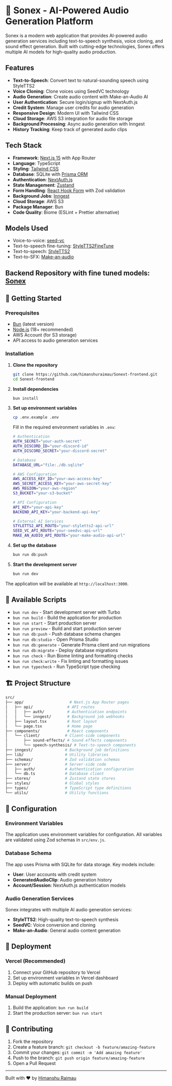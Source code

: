 # 🎵 Sonex - AI-Powered Audio Generation Platform

Sonex is a modern web application that provides AI-powered audio generation services including text-to-speech synthesis, voice cloning, and sound effect generation. Built with cutting-edge technologies, Sonex offers multiple AI models for high-quality audio production.

## Features

- **Text-to-Speech**: Convert text to natural-sounding speech using StyleTTS2
- **Voice Cloning**: Clone voices using SeedVC technology
- **Audio Generation**: Create audio content with Make-an-Audio AI
- **User Authentication**: Secure login/signup with NextAuth.js
- **Credit System**: Manage user credits for audio generation
- **Responsive Design**: Modern UI with Tailwind CSS
- **Cloud Storage**: AWS S3 integration for audio file storage
- **Background Processing**: Async audio generation with Inngest
- **History Tracking**: Keep track of generated audio clips

## Tech Stack

- **Framework**: [Next.js 15](https://nextjs.org/) with App Router
- **Language**: TypeScript
- **Styling**: [Tailwind CSS](https://tailwindcss.com/)
- **Database**: SQLite with [Prisma ORM](https://prisma.io/)
- **Authentication**: [NextAuth.js](https://next-auth.js.org/)
- **State Management**: [Zustand](https://github.com/pmndrs/zustand)
- **Form Handling**: [React Hook Form](https://react-hook-form.com/) with Zod validation
- **Background Jobs**: [Inngest](https://www.inngest.com/)
- **Cloud Storage**: AWS S3
- **Package Manager**: Bun
- **Code Quality**: Biome (ESLint + Prettier alternative)

## Models Used

- Voice-to-voice: [seed-vc](https://github.com/Plachtaa/seed-vc)
- Text-to-speech fine-tuning: [StyleTTS2FineTune](https://github.com/IIEleven11/StyleTTS2FineTune)
- Text-to-speech: [StyleTTS2](https://github.com/yl4579/StyleTTS2)
- Text-to-SFX: [Make-an-audio](https://github.com/Text-to-Audio/Make-An-Audio)

## Backend Repository with fine tuned models: [Sonex](https://github.com/himanshuraimau/Sonex)

## 🚀 Getting Started

### Prerequisites

- [Bun](https://bun.sh/) (latest version)
- [Node.js](https://nodejs.org/) (18+ recommended)
- AWS Account (for S3 storage)
- API access to audio generation services

### Installation

1. **Clone the repository**

   ```bash
   git clone https://github.com/himanshuraimau/Sonext-frontend.git
   cd Sonext-frontend
   ```

2. **Install dependencies**

   ```bash
   bun install
   ```

3. **Set up environment variables**

   ```bash
   cp .env.example .env
   ```

   Fill in the required environment variables in `.env`:

   ```bash
   # Authentication
   AUTH_SECRET="your-auth-secret"
   AUTH_DISCORD_ID="your-discord-id"
   AUTH_DISCORD_SECRET="your-discord-secret"

   # Database
   DATABASE_URL="file:./db.sqlite"

   # AWS Configuration
   AWS_ACCESS_KEY_ID="your-aws-access-key"
   AWS_SECRET_ACCESS_KEY="your-aws-secret-key"
   AWS_REGION="your-aws-region"
   S3_BUCKET="your-s3-bucket"

   # API Configuration
   API_KEY="your-api-key"
   BACKEND_API_KEY="your-backend-api-key"

   # External AI Services
   STYLETTS2_API_ROUTE="your-styletts2-api-url"
   SEED_VC_API_ROUTE="your-seedvc-api-url"
   MAKE_AN_AUDIO_API_ROUTE="your-make-audio-api-url"
   ```

4. **Set up the database**

   ```bash
   bun run db:push
   ```

5. **Start the development server**

   ```bash
   bun run dev
   ```

The application will be available at `http://localhost:3000`.

## 📜 Available Scripts

- `bun run dev` - Start development server with Turbo
- `bun run build` - Build the application for production
- `bun run start` - Start production server
- `bun run preview` - Build and start production server
- `bun run db:push` - Push database schema changes
- `bun run db:studio` - Open Prisma Studio
- `bun run db:generate` - Generate Prisma client and run migrations
- `bun run db:migrate` - Deploy database migrations
- `bun run check` - Run Biome linting and formatting checks
- `bun run check:write` - Fix linting and formatting issues
- `bun run typecheck` - Run TypeScript type checking

## 🏗️ Project Structure

```bash
src/
├── app/                    # Next.js App Router pages
│   ├── api/               # API routes
│   │   ├── auth/          # Authentication endpoints
│   │   └── inngest/       # Background job webhooks
│   ├── layout.tsx         # Root layout
│   └── page.tsx           # Home page
├── components/            # React components
│   └── client/           # Client-side components
│       ├── sound-effects/ # Sound effects components
│       └── speech-synthesis/ # Text-to-speech components
├── inngest/              # Background job definitions
├── lib/                  # Utility libraries
├── schemas/              # Zod validation schemas
├── server/               # Server-side code
│   ├── auth/             # Authentication configuration
│   └── db.ts             # Database client
├── stores/               # Zustand state stores
├── styles/               # Global styles
├── types/                # TypeScript type definitions
└── utils/                # Utility functions
```

## 🔧 Configuration

### Environment Variables

The application uses environment variables for configuration. All variables are validated using Zod schemas in `src/env.js`.

### Database Schema

The app uses Prisma with SQLite for data storage. Key models include:

- **User**: User accounts with credit system
- **GeneratedAudioClip**: Audio generation history
- **Account/Session**: NextAuth.js authentication models

### Audio Generation Services

Sonex integrates with multiple AI audio generation services:

- **StyleTTS2**: High-quality text-to-speech synthesis
- **SeedVC**: Voice conversion and cloning
- **Make-an-Audio**: General audio content generation

## 🚀 Deployment

### Vercel (Recommended)

1. Connect your GitHub repository to Vercel
2. Set up environment variables in Vercel dashboard
3. Deploy with automatic builds on push

### Manual Deployment

1. Build the application: `bun run build`
2. Start the production server: `bun run start`

## 🤝 Contributing

1. Fork the repository
2. Create a feature branch: `git checkout -b feature/amazing-feature`
3. Commit your changes: `git commit -m 'Add amazing feature'`
4. Push to the branch: `git push origin feature/amazing-feature`
5. Open a Pull Request

---

Built with ❤️ by [Himanshu Raimau](https://github.com/himanshuraimau)
